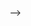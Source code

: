 <!-- ASUS@LAPTOP-KK3ET04D MINGW64 /f/Praneeth/IJSE/My_Full_Sylabus_Cover_At_Home/GIT_Study
#Make a directory -> mkdir malshan
$ mkdir malshan -->


<!-- ASUS@LAPTOP-KK3ET04D MINGW64 /f/Praneeth/IJSE/My_Full_Sylabus_Cover_At_Home/GIT_Study
#Go to directory -> cd malshan 
$ cd malshan -->

<!-- ASUS@LAPTOP-KK3ET04D MINGW64 /f/Praneeth/IJSE/My_Full_Sylabus_Cover_At_Home/GIT_Study/malshan
#Open code editor -> code .
$ code . -->

<!-- ASUS@LAPTOP-KK3ET04D MINGW64 /f/Praneeth/IJSE/My_Full_Sylabus_Cover_At_Home/GIT_Study/malshan
#Check created files from code editor -> ls -la
$ ls -la
total 0
drwxr-xr-x 1 ASUS 197121 0 Sep 17 15:59 ./
drwxr-xr-x 1 ASUS 197121 0 Sep 17 15:57 ../
-rw-r--r-- 1 ASUS 197121 0 Sep 17 15:59 index.html -->

<!-- ASUS@LAPTOP-KK3ET04D MINGW64 /f/Praneeth/IJSE/My_Full_Sylabus_Cover_At_Home/GIT_Study/malshan
#Check git status(Git ekata add karanna mokuth thiinawada kiyala balanne meeken) -> git status
$ git status
fatal: not a git repository (or any of the parent directories): .git -->


<!-- ASUS@LAPTOP-KK3ET04D MINGW64 /f/Praneeth/IJSE/My_Full_Sylabus_Cover_At_Home/GIT_Study/malshan
#Mulinma git ekata add karanna issellaa gahana command eka. -> git init
$ git init
Initialized empty Git repository in F:/Praneeth/IJSE/My_Full_Sylabus_Cover_At_Home/GIT_Study/malshan/.git/ -->


<!-- ASUS@LAPTOP-KK3ET04D MINGW64 /f/Praneeth/IJSE/My_Full_Sylabus_Cover_At_Home/GIT_Study/malshan (master)
#Git ekata init kalaata passe .git file eka create welaada kiyala balanawa. -> ls -la
$ ls -la
total 4
drwxr-xr-x 1 ASUS 197121 0 Sep 17 16:03 ./
drwxr-xr-x 1 ASUS 197121 0 Sep 17 15:57 ../
drwxr-xr-x 1 ASUS 197121 0 Sep 17 16:03 .git/
-rw-r--r-- 1 ASUS 197121 0 Sep 17 15:59 index.html -->

<!-- ASUS@LAPTOP-KK3ET04D MINGW64 /f/Praneeth/IJSE/My_Full_Sylabus_Cover_At_Home/GIT_Study/malshan (master)
$ git status
On branch master

No commits yet

Untracked files:
  (use "git add <file>..." to include in what will be committed)
        index.html

nothing added to commit but untracked files present (use "git add" to track) -->

<!-- ASUS@LAPTOP-KK3ET04D MINGW64 /f/Praneeth/IJSE/My_Full_Sylabus_Cover_At_Home/GIT_Study/malshan (master)
#Git ekata index.html file ekA add kiriima -> git add index.html
$ git add index.html -->

<!-- ASUS@LAPTOP-KK3ET04D MINGW64 /f/Praneeth/IJSE/My_Full_Sylabus_Cover_At_Home/GIT_Study/malshan (master)
#Git ekata add unaada kiyala checkkaranawa 
$ git status 
On branch master

No commits yet

Changes to be committed:
  (use "git rm --cached <file>..." to unstage)
        new file:   index.html -->


<!-- ASUS@LAPTOP-KK3ET04D MINGW64 /f/Praneeth/IJSE/My_Full_Sylabus_Cover_At_Home/GIT_Study/malshan (master)
#Thawath files tikak hadala eewa thiinawada kiyala check karanna puluwan. -> ls -la
$ ls -la
total 4
drwxr-xr-x 1 ASUS 197121 0 Sep 17 16:08 ./
drwxr-xr-x 1 ASUS 197121 0 Sep 17 15:57 ../
drwxr-xr-x 1 ASUS 197121 0 Sep 17 16:08 .git/
-rw-r--r-- 1 ASUS 197121 0 Sep 17 16:08 index.css
-rw-r--r-- 1 ASUS 197121 0 Sep 17 15:59 index.html
-rw-r--r-- 1 ASUS 197121 0 Sep 17 16:08 index.js -->

<!-- ASUS@LAPTOP-KK3ET04D MINGW64 /f/Praneeth/IJSE/My_Full_Sylabus_Cover_At_Home/GIT_Study/malshan (master)
#Add karapu files 2 thinawada kiyala check kalaa
$ git status
On branch master

No commits yet

Changes to be committed:
  (use "git rm --cached <file>..." to unstage)
        new file:   index.html

Untracked files:
  (use "git add <file>..." to include in what will be committed)
        index.css
        index.js -->


<!-- ASUS@LAPTOP-KK3ET04D MINGW64 /f/Praneeth/IJSE/My_Full_Sylabus_Cover_At_Home/GIT_Study/malshan (master)
#Git ekata add kalaa -> git add --all
$ git add --all -->

<!-- ASUS@LAPTOP-KK3ET04D MINGW64 /f/Praneeth/IJSE/My_Full_Sylabus_Cover_At_Home/GIT_Study/malshan (master)
#Git ekata add unaadakiyala  balanawa.
$ git status
On branch master

No commits yet

Changes to be committed:
  (use "git rm --cached <file>..." to unstage)
        new file:   index.css
        new file:   index.html
        new file:   index.js -->


<!-- ASUS@LAPTOP-KK3ET04D MINGW64 /f/Praneeth/IJSE/My_Full_Sylabus_Cover_At_Home/GIT_Study/malshan (master)
#Api karana dee comment ekakin damiima -> git commit -m "comment"
$ git commit -m "I Created my first and I added some files to it."
[master (root-commit) ff3b2ab] I Created my first and I added some files to it.
 3 files changed, 0 insertions(+), 0 deletions(-)
 create mode 100644 index.css
 create mode 100644 index.html
 create mode 100644 index.js -->

<!-- ASUS@LAPTOP-KK3ET04D MINGW64 /f/Praneeth/IJSE/My_Full_Sylabus_Cover_At_Home/GIT_Study/malshan (master)
$ git status
On branch master
nothing to commit, working tree clean -->

<!-- ASUS@LAPTOP-KK3ET04D MINGW64 /f/Praneeth/IJSE/My_Full_Sylabus_Cover_At_Home/GIT_Study/malshan (master)
#Git ekata log welaa balanawa api karala thiina dee. Eeka commit eken karapu dee pennanawa. -> git log
$ git log
commit ff3b2ab73070f87541d6dff2e90bad1f8112037e (HEAD -> master)
Author: PraneethMalshan <praneethmalshan12345@gmail.com>
Date:   Tue Sep 17 16:12:13 2024 +0530

    I Created my first and I added some files to it. -->

<!-- ASUS@LAPTOP-KK3ET04D MINGW64 /f/Praneeth/IJSE/My_Full_Sylabus_Cover_At_Home/GIT_Study/malshan (master)
#"test" kiyala branch ekak create kiriima -> git branch test 
$ git branch test -->


<!-- ASUS@LAPTOP-KK3ET04D MINGW64 /f/Praneeth/IJSE/My_Full_Sylabus_Cover_At_Home/GIT_Study/malshan (master)
#Hadala thiina branch tika baliima -> git branch
$ git branch
* master
  test -->


<!-- ASUS@LAPTOP-KK3ET04D MINGW64 /f/Praneeth/IJSE/My_Full_Sylabus_Cover_At_Home/GIT_Study/malshan (master)
#Branch ekakata maaru wiima -> git checkout test
$ git checkout test
Switched to branch 'test' -->


<!-- ASUS@LAPTOP-KK3ET04D MINGW64 /f/Praneeth/IJSE/My_Full_Sylabus_Cover_At_Home/GIT_Study/malshan (test)
#test branch ekee monawath thiinawada kiyala balanawa.
$ git status
On branch test
Changes not staged for commit:
  (use "git add <file>..." to update what will be committed)
  (use "git restore <file>..." to discard changes in working directory)
        modified:   index.html

no changes added to commit (use "git add" and/or "git commit -a") -->

<!-- ASUS@LAPTOP-KK3ET04D MINGW64 /f/Praneeth/IJSE/My_Full_Sylabus_Cover_At_Home/GIT_Study/malshan (test)
#test branch eke thina eewath git ekata add kiriima. -> git add --all
$ git add --all -->

<!-- ASUS@LAPTOP-KK3ET04D MINGW64 /f/Praneeth/IJSE/My_Full_Sylabus_Cover_At_Home/GIT_Study/malshan (test)
#Commit karala karala thiina dee comment ekakin damiima
$ git commit -m "I modified index.html"
[test 5009d9f] I modified index.html
 1 file changed, 11 insertions(+) -->

<!-- ASUS@LAPTOP-KK3ET04D MINGW64 /f/Praneeth/IJSE/My_Full_Sylabus_Cover_At_Home/GIT_Study/malshan (test)
#nawathath git ekata add unaada kiyala balanawa.
$ git status
On branch test
nothing to commit, working tree clean -->

<!-- ASUS@LAPTOP-KK3ET04D MINGW64 /f/Praneeth/IJSE/My_Full_Sylabus_Cover_At_Home/GIT_Study/malshan (test)
#nawathath master branch ekata maaru wenawa. dn master branch ekee index.html ekee monuth naa.. heethuwa test branch ekee witharayi add kale. eeka master branch ekata addkaranna oona okkoma wada clear nam. -> git checkout master
$ git checkout master
Switched to branch 'master' -->

<!-- ASUS@LAPTOP-KK3ET04D MINGW64 /f/Praneeth/IJSE/My_Full_Sylabus_Cover_At_Home/GIT_Study/malshan (master)
#aaye balanakota test branch ekee thiinna oona karapu tika.
$ git checkout test
Switched to branch 'test' -->

<!-- ASUS@LAPTOP-KK3ET04D MINGW64 /f/Praneeth/IJSE/My_Full_Sylabus_Cover_At_Home/GIT_Study/malshan (test)
# Branch ekak athule thawa branch ekak create kiriima -> git checkout -b test1
$ git checkout -b test1
Switched to a new branch 'test1' -->

<!-- ASUS@LAPTOP-KK3ET04D MINGW64 /f/Praneeth/IJSE/My_Full_Sylabus_Cover_At_Home/GIT_Study/malshan (test1)
#thiina branches tika baliima -> git branch
$ git branch
  master
  test
* test1 -->

<!-- ASUS@LAPTOP-KK3ET04D MINGW64 /f/Praneeth/IJSE/My_Full_Sylabus_Cover_At_Home/GIT_Study/malshan (test1)
#test1 branch ekee sita test branch ekatamaaru wiima -> git checkout test
$ git checkout test
Switched to branch 'test' -->

<!-- ASUS@LAPTOP-KK3ET04D MINGW64 /f/Praneeth/IJSE/My_Full_Sylabus_Cover_At_Home/GIT_Study/malshan (test)
#Delete karanna oona nam delet karana braanch ekata issellaa thiina branch ekata gihin oona delet karanna. git branch -d test1
$ git branch -d test1
Deleted branch test1 (was 5009d9f). -->

<!-- ASUS@LAPTOP-KK3ET04D MINGW64 /f/Praneeth/IJSE/My_Full_Sylabus_Cover_At_Home/GIT_Study/malshan (test)
#Dan test1 branch eka delete welaa.
$ git branch
  master
* test -->


<!-- ASUS@LAPTOP-KK3ET04D MINGW64 /f/Praneeth/IJSE/My_Full_Sylabus_Cover_At_Home/GIT_Study/malshan (test)
#master branch ekata yanawa -> git checkout master
$ git checkout master
Switched to branch 'master' -->


<!-- ASUS@LAPTOP-KK3ET04D MINGW64 /f/Praneeth/IJSE/My_Full_Sylabus_Cover_At_Home/GIT_Study/malshan (master)
#test branch ekee thiina saama deyakma master branch ekata damiima -> git merge test
$ git merge test
Updating ff3b2ab..5009d9f
Fast-forward
 index.html | 11 +++++++++++
 1 file changed, 11 insertions(+) -->


<!-- ASUS@LAPTOP-KK3ET04D MINGW64 /f/Praneeth/IJSE/My_Full_Sylabus_Cover_At_Home/GIT_Study/malshan (master)
$ git status
On branch master
nothing to commit, working tree clean -->


<!-- ASUS@LAPTOP-KK3ET04D MINGW64 /f/Praneeth/IJSE/My_Full_Sylabus_Cover_At_Home/GIT_Study/malshan (master)
#README.md file ekak crerate karala eeka thiinwada kiyala balanawa.
$ git status
On branch master
Untracked files:
  (use "git add <file>..." to include in what will be committed)
        README.md

nothing added to commit but untracked files present (use "git add" to track) -->


<!-- ASUS@LAPTOP-KK3ET04D MINGW64 /f/Praneeth/IJSE/My_Full_Sylabus_Cover_At_Home/GIT_Study/malshan (master)
#hadapu REACME.md file eka git ekata add kiriima -> git add --all
$ git add --all -->


<!-- ASUS@LAPTOP-KK3ET04D MINGW64 /f/Praneeth/IJSE/My_Full_Sylabus_Cover_At_Home/GIT_Study/malshan (master)
$ git status
On branch master
Changes to be committed:
  (use "git restore --staged <file>..." to unstage)
        new file:   README.md -->


<!-- ASUS@LAPTOP-KK3ET04D MINGW64 /f/Praneeth/IJSE/My_Full_Sylabus_Cover_At_Home/GIT_Study/malshan (master)
#Git ekata addkalaa kiyala comment ekak daanawa.
$ git commit -m "I created README.md file in master branch"
[master 29c342e] I created README.md file in master branch
 1 file changed, 0 insertions(+), 0 deletions(-)
 create mode 100644 README.md -->


<!-- ASUS@LAPTOP-KK3ET04D MINGW64 /f/Praneeth/IJSE/My_Full_Sylabus_Cover_At_Home/GIT_Study/malshan (master)
$ git status
On branch master
nothing to commit, working tree clean -->


<!-- ASUS@LAPTOP-KK3ET04D MINGW64 /f/Praneeth/IJSE/My_Full_Sylabus_Cover_At_Home/GIT_Study/malshan (master)
#Master branch ekee idala test ekata maaru wenoo...
$ git checkout test
Switched to branch 'test' -->


<!-- ASUS@LAPTOP-KK3ET04D MINGW64 /f/Praneeth/IJSE/My_Full_Sylabus_Cover_At_Home/GIT_Study/malshan (test)
#test ekee idala thamaa master branch ekata test branch ekee thiina eewa daanne.. eekata kiyanawa "merge" karanawa kiyala. -> git merge master
$ git merge master
Updating 5009d9f..29c342e
Fast-forward
 README.md | 0
 1 file changed, 0 insertions(+), 0 deletions(-)
 create mode 100644 README.md -->

<!-- ASUS@LAPTOP-KK3ET04D MINGW64 /f/Praneeth/IJSE/My_Full_Sylabus_Cover_At_Home/GIT_Study/malshan (test)
$ -->

<!-- 
$ git remote add origin https://github.com/PraneethMalshan/GitHub_Test.git -> meka github eken copy karla aragena daala enter karanna.
 -->

 <!-- 
 git push -u origin master -> meka dammata passe github ekata add welaa thiinawa balaa ganna puluwan.
  -->

<!-- ======================================================== -->
  <!-- GitHub wala thina repositories git ekata kohomada danne & Git wala thina repositories GitHub ekata kohomada ganne wagee deewal & Branch kohomada api git & github athara huwamaru kara ganne ohomada kiyala baliiima.-->

  <!--1. apita git hub ekenuth code eka edit kara ganna puluwan. adaala thanata gihin uda thiinawa edit icon eka. eekan dunnaama code edit karala commit ekak gahala thiyanna puluwan.  -->

  <!--2. Ehema GitHub ekee edit karapu code eka Local git ekata ekathu kara ganne  mehemayi. $ git pull origin

  <!--3. GitHub ekee thiina Branch ekak Local git ekata ganna widiha.
    ASUS@LAPTOP-KK3ET04D MINGW64 /f/Praneeth/IJSE/My_Full_Sylabus_Cover_At_Home/GIT_Study/praneeth (master)
$ git branch -> meeka  gahala thiina branches tika balaa gannawa. thawa math thiinne local ekee hadaapu branches tika.
* master
  test

ASUS@LAPTOP-KK3ET04D MINGW64 /f/Praneeth/IJSE/My_Full_Sylabus_Cover_At_Home/GIT_Study/praneeth (master)
$ git pull -> Git pull ekak gahala GitHub ekee thiina eewa pull kara gannawa local git ekata(GitHub ekee thiinne dn aluthin hadapu branch eka.-> Test_GitHub_Branch)
From https://github.com/PraneethMalshan/GitHub_Test
 * [new branch]      Test_GitHub_Branch -> origin/Test_GitHub_Branch
Already up to date.

ASUS@LAPTOP-KK3ET04D MINGW64 /f/Praneeth/IJSE/My_Full_Sylabus_Cover_At_Home/GIT_Study/praneeth (master)
$ git status -> GitStatus ekak gahala balanawa monawath thiinawada kiyala.
On branch master
Your branch is up to date with 'origin/master'.

nothing to commit, working tree clean

ASUS@LAPTOP-KK3ET04D MINGW64 /f/Praneeth/IJSE/My_Full_Sylabus_Cover_At_Home/GIT_Study/praneeth (master)
$ git branch -> nawathath Git branch gahala baluwata Test_GitHub_Branch eka pennanne naa.. mokada GitHub ekee thiina branch ekak git branch kiyana eka gahuwaama pennanne nathi nisa...(namuth local git ekee thiina eewa penanawa.)
* master
  test

ASUS@LAPTOP-KK3ET04D MINGW64 /f/Praneeth/IJSE/My_Full_Sylabus_Cover_At_Home/GIT_Study/praneeth (master)
$ git branch -a  ->GitHub ekee thiina branches tikayi local eke thiina branches tikayi mee code eka gahuwaama pennanawa..
* master
  test
  remotes/origin/Test_GitHub_Branch
  remotes/origin/master

ASUS@LAPTOP-KK3ET04D MINGW64 /f/Praneeth/IJSE/My_Full_Sylabus_Cover_At_Home/GIT_Study/praneeth (master)
$ git checkout Test_GitHub_Branch ->Local git ekee idala GitHub ekee thiina (Test_GitHub_Branch) branch ekata checkout wenna puluwan.
Switched to a new branch 'Test_GitHub_Branch'
branch 'Test_GitHub_Branch' set up to track 'origin/Test_GitHub_Branch'.

ASUS@LAPTOP-KK3ET04D MINGW64 /f/Praneeth/IJSE/My_Full_Sylabus_Cover_At_Home/GIT_Study/praneeth (Test_GitHub_Branch)
$ git pull  ->Test_GitHub_Branch GitHub branch ekee thiina eewa tika local git ekata pull kara gannawa.
Already up to date.

ASUS@LAPTOP-KK3ET04D MINGW64 /f/Praneeth/IJSE/My_Full_Sylabus_Cover_At_Home/GIT_Study/praneeth (Test_GitHub_Branch)
$ git branch ->dan git branch gahapuwaama GitHub & local git  dekeema thiina branches tika pennanawa.
* Test_GitHub_Branch
  master
  test

ASUS@LAPTOP-KK3ET04D MINGW64 /f/Praneeth/IJSE/My_Full_Sylabus_Cover_At_Home/GIT_Study/praneeth (Test_GitHub_Branch)
$

    -->
-->

<!-- Local Git ekee thiina branch eka GitHub ekata daa ganna widhiya.(Local ekee thiina test branch eka)


 -->